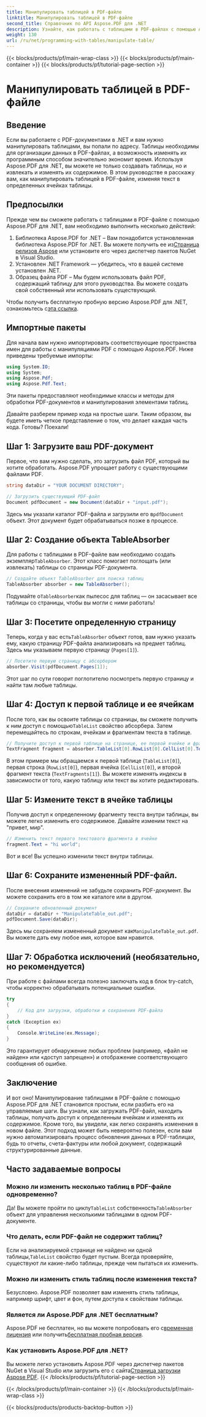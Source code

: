 ```yaml
---
title: Манипулировать таблицей в PDF-файле
linktitle: Манипулировать таблицей в PDF-файле
second_title: Справочник по API Aspose.PDF для .NET
description: Узнайте, как работать с таблицами в PDF-файлах с помощью Aspose.PDF для .NET, из пошагового руководства, включающего примеры кода и передовые практики.
weight: 130
url: /ru/net/programming-with-tables/manipulate-table/
---
```


{{< blocks/products/pf/main-wrap-class >}}
{{< blocks/products/pf/main-container >}}
{{< blocks/products/pf/tutorial-page-section >}}

# Манипулировать таблицей в PDF-файле

## Введение

Если вы работаете с PDF-документами в .NET и вам нужно манипулировать таблицами, вы попали по адресу. Таблицы необходимы для организации данных в PDF-файлах, а возможность изменять их программным способом значительно экономит время. Используя Aspose.PDF для .NET, вы можете не только создавать таблицы, но и извлекать и изменять их содержимое. В этом руководстве я расскажу вам, как манипулировать таблицей в PDF-файле, изменяя текст в определенных ячейках таблицы.

## Предпосылки

Прежде чем вы сможете работать с таблицами в PDF-файле с помощью Aspose.PDF для .NET, вам необходимо выполнить несколько действий:

1.  Библиотека Aspose.PDF for .NET – Вам понадобится установленная библиотека Aspose.PDF for .NET. Вы можете получить ее из[Страница релизов Aspose](https://releases.aspose.com/pdf/net/) или установите его через диспетчер пакетов NuGet в Visual Studio.
2. Установлен .NET Framework — убедитесь, что в вашей системе установлен .NET.
3. Образец файла PDF – Мы будем использовать файл PDF, содержащий таблицу для этого руководства. Вы можете создать свой собственный или использовать существующий.

 Чтобы получить бесплатную пробную версию Aspose.PDF для .NET, ознакомьтесь с[эта ссылка](https://releases.aspose.com/).

## Импортные пакеты

Для начала вам нужно импортировать соответствующие пространства имен для работы с манипуляциями PDF с помощью Aspose.PDF. Ниже приведены требуемые импорты:

```csharp
using System.IO;
using System;
using Aspose.Pdf;
using Aspose.Pdf.Text;
```

Эти пакеты предоставляют необходимые классы и методы для обработки PDF-документов и манипулирования элементами таблиц.

Давайте разберем пример кода на простые шаги. Таким образом, вы будете иметь четкое представление о том, что делает каждая часть кода. Готовы? Поехали!

## Шаг 1: Загрузите ваш PDF-документ

Первое, что вам нужно сделать, это загрузить файл PDF, который вы хотите обработать. Aspose.PDF упрощает работу с существующими файлами PDF.

```csharp
string dataDir = "YOUR DOCUMENT DIRECTORY";

// Загрузить существующий PDF-файл
Document pdfDocument = new Document(dataDir + "input.pdf");
```

 Здесь мы указали каталог PDF-файла и загрузили его в`pdfDocument` объект. Этот документ будет обрабатываться позже в процессе.

## Шаг 2: Создание объекта TableAbsorber

 Для работы с таблицами в PDF-файле вам необходимо создать экземпляр`TableAbsorber`. Этот класс помогает поглощать (или извлекать) таблицы со страницы PDF-документа.

```csharp
// Создайте объект TableAbsorber для поиска таблиц
TableAbsorber absorber = new TableAbsorber();
```

 Подумайте о`TableAbsorber`как пылесос для таблиц — он засасывает все таблицы со страницы, чтобы вы могли с ними работать!

## Шаг 3: Посетите определенную страницу

 Теперь, когда у вас есть`TableAbsorber` объект готов, вам нужно указать ему, какую страницу PDF-файла анализировать на предмет таблиц. Здесь мы указываем первую страницу (`Pages[1]`).

```csharp
// Посетите первую страницу с абсорбером
absorber.Visit(pdfDocument.Pages[1]);
```

Этот шаг по сути говорит поглотителю посмотреть первую страницу и найти там любые таблицы.

## Шаг 4: Доступ к первой таблице и ее ячейкам

 После того, как вы освоите таблицы со страницы, вы сможете получить к ним доступ с помощью`TableList` свойство абсорбера. Затем перемещайтесь по строкам, ячейкам и фрагментам текста в таблице.

```csharp
// Получите доступ к первой таблице на странице, ее первой ячейке и фрагментам текста в ней.
TextFragment fragment = absorber.TableList[0].RowList[0].CellList[0].TextFragments[1];
```

В этом примере мы обращаемся к первой таблице (`TableList[0]`), первая строка (`RowList[0]`), первая ячейка (`CellList[0]`), и второй фрагмент текста (`TextFragments[1]`). Вы можете изменять индексы в зависимости от того, какую таблицу или текст вы хотите редактировать.

## Шаг 5: Измените текст в ячейке таблицы

Получив доступ к определенному фрагменту текста внутри таблицы, вы можете легко изменить его содержимое. Давайте изменим текст на "привет, мир".

```csharp
// Изменить текст первого текстового фрагмента в ячейке
fragment.Text = "hi world";
```

Вот и все! Вы успешно изменили текст внутри таблицы.

## Шаг 6: Сохраните измененный PDF-файл.

После внесения изменений не забудьте сохранить PDF-документ. Вы можете сохранить его в том же каталоге или в другом.

```csharp
// Сохраните обновленный документ
dataDir = dataDir + "ManipulateTable_out.pdf";
pdfDocument.Save(dataDir);
```

 Здесь мы сохраняем измененный документ как`ManipulateTable_out.pdf`. Вы можете дать ему любое имя, которое вам нравится.

## Шаг 7: Обработка исключений (необязательно, но рекомендуется)

При работе с файлами всегда полезно заключать код в блок try-catch, чтобы корректно обрабатывать потенциальные ошибки.

```csharp
try
{
    // Код для загрузки, обработки и сохранения PDF-файла
}
catch (Exception ex)
{
    Console.WriteLine(ex.Message);
}
```

Это гарантирует обнаружение любых проблем (например, «файл не найден» или «доступ запрещен») и отображение соответствующего сообщения об ошибке.

## Заключение

И вот оно! Манипулирование таблицами в PDF-файле с помощью Aspose.PDF для .NET становится простым, если разбить его на управляемые шаги. Вы узнали, как загружать PDF-файл, находить таблицы, получать доступ к определенным ячейкам и изменять их содержимое. Кроме того, вы увидели, как легко сохранять изменения в новом файле. Этот подход может быть невероятно полезен, если вам нужно автоматизировать процесс обновления данных в PDF-таблицах, будь то отчеты, счета-фактуры или любой документ, содержащий структурированные данные.

## Часто задаваемые вопросы

### Можно ли изменить несколько таблиц в PDF-файле одновременно?  
 Да! Вы можете пройти по циклу`TableList` собственность`TableAbsorber` объект для управления несколькими таблицами в одном PDF-документе.

### Что делать, если PDF-файл не содержит таблиц?  
 Если на анализируемой странице не найдено ни одной таблицы,`TableList` свойство будет пустым. Всегда проверяйте, существуют ли какие-либо таблицы, прежде чем пытаться их изменить.

### Можно ли изменить стиль таблиц после изменения текста?  
Безусловно. Aspose.PDF позволяет вам изменять стиль таблицы, например шрифт, цвет и фон, путем доступа к свойствам таблицы.

### Является ли Aspose.PDF для .NET бесплатным?  
 Aspose.PDF не бесплатен, но вы можете попробовать его с[временная лицензия](https://purchase.aspose.com/temporary-license/) или получить[бесплатная пробная версия](https://releases.aspose.com/).

### Как установить Aspose.PDF для .NET?  
 Вы можете легко установить Aspose.PDF через диспетчер пакетов NuGet в Visual Studio или загрузить его с сайта[Страница загрузки Aspose PDF](https://releases.aspose.com/pdf/net/).
{{< /blocks/products/pf/tutorial-page-section >}}

{{< /blocks/products/pf/main-container >}}
{{< /blocks/products/pf/main-wrap-class >}}

{{< blocks/products/products-backtop-button >}}
